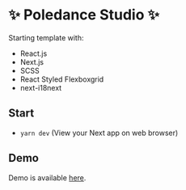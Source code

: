 # ✨ Poledance Studio ✨
Starting template with:
- React.js
- Next.js
- SCSS
- React Styled Flexboxgrid
- next-i18next
## Start
- `yarn dev` (View your Next app on web browser)

## Demo
Demo is available [here](https://poledance-studio-kweb.vercel.app).
